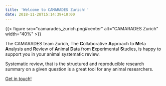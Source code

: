 ```yaml
---
title: 'Welcome to CAMARADES Zurich!'
date: 2018-11-28T15:14:39+10:00
---
```


{{< figure src="camarades_zurich.png#center" alt="CAMARADES Zurich" width="40%" >}}


The CAMARADES team Zurich, The **C**ollaborative **A**pproach to **M**eta **A**nalysis and **R**eview of **A**nimal **D**ata from **E**xperimental **S**tudies, is happy to support you in your animal systematic review.

Systematic review, that is the structured and reproducible research summary on a given question is a great tool for any animal researchers.

[Get in touch!](mailto:benjamin.ineichen@uzh.ch?subject=CAMARADES:%20contact%20form)
